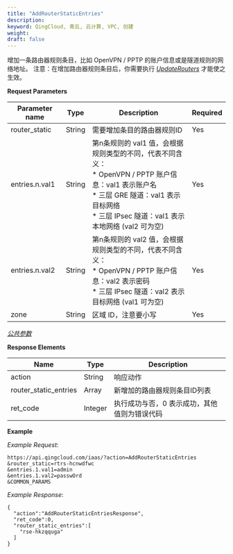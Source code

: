 ```yaml
---
title: "AddRouterStaticEntries"
description: 
keyword: QingCloud, 青云, 云计算, VPC, 创建
weight:
draft: false
---
```


增加一条路由器规则条目，比如 OpenVPN / PPTP 的账户信息或是隧道规则的网络地址。 注意：在增加路由器规则条目后，你需要执行 [_UpdateRouters_](../update_routers/) 才能使之生效。

**Request Parameters**

| Parameter name | Type | Description | Required |
| --- | --- | --- | --- |
| router_static | String | 需要增加条目的路由器规则ID | Yes |
| entries.n.val1 | String | 第n条规则的 val1 值，会根据规则类型的不同，代表不同含义：<br/>*   OpenVPN / PPTP 账户信息：val1 表示账户名<br/>*   三层 GRE 隧道：val1 表示目标网络<br/>*   三层 IPsec 隧道：val1 表示本地网络 (val2 可为空) | Yes |
| entries.n.val2 | String | 第n条规则的 val2 值，会根据规则类型的不同，代表不同含义：<br/>*   OpenVPN / PPTP 账户信息：val2 表示密码<br/>*   三层 IPsec 隧道：val2 表示目标网络 (val1 可为空) | Yes |
| zone | String | 区域 ID，注意要小写 | Yes |

[_公共参数_](../../../parameters/)

**Response Elements**

| Name | Type | Description |
| --- | --- | --- |
| action | String | 响应动作 |
| router_static_entries | Array | 新增加的路由器规则条目ID列表 |
| ret_code | Integer | 执行成功与否，0 表示成功，其他值则为错误代码 |

**Example**

_Example Request_:

```
https://api.qingcloud.com/iaas/?action=AddRouterStaticEntries
&router_static=rtrs-hcnwdfwc
&entries.1.val1=admin
&entries.1.val2=passwOrd
&COMMON_PARAMS
```

_Example Response_:

```
{
  "action":"AddRouterStaticEntriesResponse",
  "ret_code":0,
  "router_static_entries":[
    "rse-hkzqquga"
  ]
}
```

